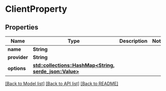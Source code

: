 # ClientProperty

## Properties

Name | Type | Description | Notes
------------ | ------------- | ------------- | -------------
**name** | **String** |  | 
**provider** | **String** |  | 
**options** | [**std::collections::HashMap<String, serde_json::Value>**](serde_json::Value.md) |  | 

[[Back to Model list]](../README.md#documentation-for-models) [[Back to API list]](../README.md#documentation-for-api-endpoints) [[Back to README]](../README.md)



